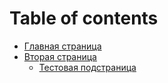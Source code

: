 # Table of contents

* [Главная страница](README.md)
* [Вторая страница](vtoraya-stranica.md)
    * [Тестовая подстраница](Test/tests.md)
